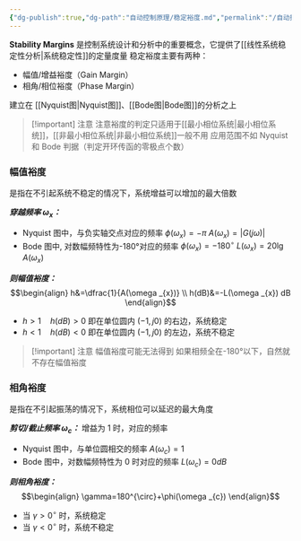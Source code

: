 ```yaml
---
{"dg-publish":true,"dg-path":"自动控制原理/稳定裕度.md","permalink":"/自动控制原理/稳定裕度/","dgPassFrontmatter":true,"noteIcon":"","created":"2024-05-21T15:20:28.589+08:00","updated":"2024-06-02T23:04:28.899+08:00"}
---
```


**Stability Margins**
是控制系统设计和分析中的重要概念，它提供了[[线性系统稳定性分析\|系统稳定性]]的定量度量
稳定裕度主要有两种：
- 幅值/增益裕度（Gain Margin）
- 相角/相位裕度（Phase Margin）

建立在 [[Nyquist图\|Nyquist图]]、[[Bode图\|Bode图]]的分析之上

>[!important] 注意
>注意裕度的判定只适用于[[最小相位系统\|最小相位系统]]，[[非最小相位系统\|非最小相位系统]]一般不用
>应用范围不如 Nyquist 和 Bode 判据（判定开环传函的零极点个数）
### 幅值裕度
是指在不引起系统不稳定的情况下，系统增益可以增加的最大倍数

***穿越频率 $\omega_{x}$：***
- Nyquist 图中，与负实轴交点对应的频率
	$\phi(\omega_{x})=-\pi$
	$A (\omega _{x})=\left\lvert  G (j\omega ) \right\rvert$
- Bode 图中, 对数幅频特性为-180°对应的频率
	$\phi(\omega_{x})=-180^{\circ}$
	$L(\omega _{x})=20\lg A(\omega _{x})$

***则幅值裕度：***
$$\begin{align}
h&=\dfrac{1}{A(\omega _{x})} \\
h(dB)&=-L(\omega _{x}) dB
\end{align}$$
- $h>1\quad h(dB)>0$
	即在单位圆内 $(-1,j 0)$ 的右边，系统稳定
- $h<1\quad h(dB)<0$
	即在单位圆内 $(-1,j 0)$ 的左边，系统不稳定

>[!important] 注意
>幅值裕度可能无法得到
>如果相频全在-180°以下，自然就不存在幅值裕度
### 相角裕度
是指在不引起振荡的情况下，系统相位可以延迟的最大角度

***剪切/截止频率 $\omega_{c}$：***
增益为 1 时，对应的频率
- Nyquist 图中，与单位圆相交的频率
	$A(\omega_{c})=1$
- Bode 图中，对数幅频特性为 0 时对应的频率
	$L(\omega_{c})=0dB$

***则相角裕度：***
$$\begin{align}
\gamma=180^{\circ}+\phi(\omega _{c})
\end{align}$$
- 当 $\gamma>0^{\circ}$ 时，系统稳定
- 当 $\gamma<0^{\circ}$ 时，系统不稳定

